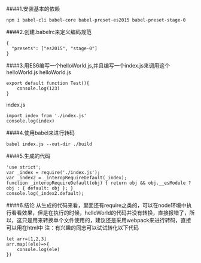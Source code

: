 ####1.安装基本的依赖
``` 
npm i babel-cli babel-core babel-preset-es2015 babel-preset-stage-0
```
####2.创建.babelrc来定义编码规范
```
{
  "presets": ["es2015", "stage-0"]
}
```
####3.用ES6编写一个helloWorld.js,并且编写一个index.js来调用这个helloWorld.js
helloWorld.js
```
export default function Test(){
	console.log(123)
}
```
index.js

```
import index from './index.js'
console.log(index)
```
####4.使用babel来进行转码
```
babel index.js --out-dir ./build
```
####5.生成的代码
```
'use strict';
var _index = require('./index.js');
var _index2 = _interopRequireDefault(_index);
function _interopRequireDefault(obj) { return obj && obj.__esModule ? obj : { default: obj }; }
console.log(_index2.default);
```
####6.结论
从生成的代码来看，里面还有require之类的，可以在node环境中执行看看效果，但是在执行的时候，helloWorld的代码并没有转换，直接报错了，所以，这只是用来转换单个文件使用的，建议还是采用webpack来进行转码，直接可以用在html中
注：有兴趣的同志可以试试转化以下代码
```
let arr=[1,2,3]
arr.map((ele)=>{
	console.log(ele)
})
```